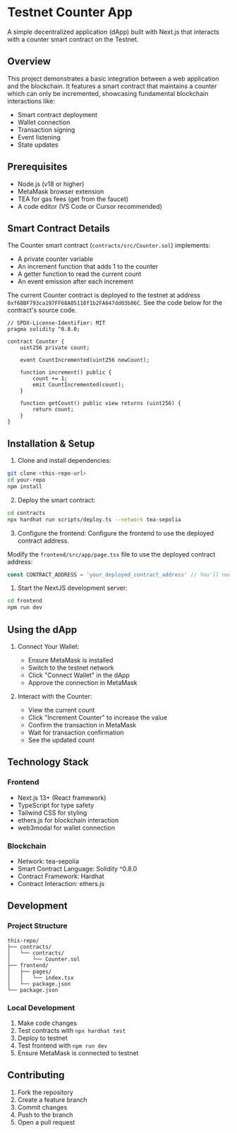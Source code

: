 # Testnet Counter App

A simple decentralized application (dApp) built with Next.js that interacts with a counter smart contract on the Testnet.

## Overview

This project demonstrates a basic integration between a web application and the blockchain. It features a smart contract that maintains a counter which can only be incremented, showcasing fundamental blockchain interactions like:
- Smart contract deployment
- Wallet connection
- Transaction signing
- Event listening
- State updates

## Prerequisites

- Node.js (v18 or higher)
- MetaMask browser extension
- TEA for gas fees (get from the faucet)
- A code editor (VS Code or Cursor recommended)

## Smart Contract Details

The Counter smart contract (`contracts/src/Counter.sol`) implements:
- A private counter variable
- An increment function that adds 1 to the counter
- A getter function to read the current count
- An event emission after each increment

The current Counter contract is deployed to the testnet at address `0xf68BF793ca197FF68A05118f1b2FA647dd03b86C`. 
See the code below for the contract's source code.

```solidity
// SPDX-License-Identifier: MIT
pragma solidity ^0.8.0;

contract Counter {
    uint256 private count;
    
    event CountIncremented(uint256 newCount);
    
    function increment() public {
        count += 1;
        emit CountIncremented(count);
    }
    
    function getCount() public view returns (uint256) {
        return count;
    }
}
```

## Installation & Setup

1. Clone and install dependencies:
```bash
git clone <this-repo-url>
cd your-repo
npm install
```

2. Deploy the smart contract:
```bash
cd contracts
npx hardhat run scripts/deploy.ts --network tea-sepolia
```

3. Configure the frontend:
Configure the frontend to use the deployed contract address.

Modify the `frontend/src/app/page.tsx` file to use the deployed contract address:

```typescript
const CONTRACT_ADDRESS = 'your_deployed_contract_address' // You'll need to update this after deploying
```

1. Start the NextJS development server:

```bash
cd frontend
npm run dev
```

## Using the dApp

1. Connect Your Wallet:
   - Ensure MetaMask is installed
   - Switch to the testnet network
   - Click "Connect Wallet" in the dApp
   - Approve the connection in MetaMask

2. Interact with the Counter:
   - View the current count
   - Click "Increment Counter" to increase the value
   - Confirm the transaction in MetaMask
   - Wait for transaction confirmation
   - See the updated count

## Technology Stack

### Frontend
- Next.js 13+ (React framework)
- TypeScript for type safety
- Tailwind CSS for styling
- ethers.js for blockchain interaction
- web3modal for wallet connection

### Blockchain
- Network: tea-sepolia
- Smart Contract Language: Solidity ^0.8.0
- Contract Framework: Hardhat
- Contract Interaction: ethers.js

## Development

### Project Structure
```
this-repo/
├── contracts/
│   └── contracts/
│       └── Counter.sol
├── frontend/
│   ├── pages/
│   │   └── index.tsx
│   └── package.json
└── package.json
```

### Local Development
1. Make code changes
2. Test contracts with `npx hardhat test`
3. Deploy to testnet
4. Test frontend with `npm run dev`
5. Ensure MetaMask is connected to testnet

## Contributing

1. Fork the repository
2. Create a feature branch
3. Commit changes
4. Push to the branch
5. Open a pull request

